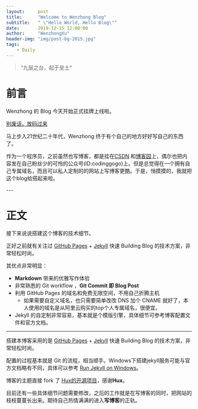 ```yaml
---
layout:     post
title:      "Welcome to Wenzhong Blog"
subtitle:   " \"Hello World, Hello Blog\""
date:       2019-12-15 12:00:00
author:     "WenzhongXu"
header-img: "img/post-bg-2015.jpg"
tags:
    - Daily
---
```


> “九层之台，起于垒土”


# 前言

Wenzhong 的 Blog 今天开始正式挂牌上线啦。

[别废话，放码过来 ](#build)


马上步入21世纪二十年代，Wenzhong 终于有个自己的地方好好写自己的东西了。


作为一个程序员，之前虽然也写博客，都是挂在[CSDN](https://blog.csdn.net/xuwenzhong1994) 和[博客园](https://www.cnblogs.com/wenzhong/)上，偶尔也把内容发在自己粉丝少的可怜的公众号(ID:codinggogo)上。但是总觉得在一个拥有自己专属域名，而且可以私人定制的的网站上写博客更酷。于是，悄摸摸的，我就把这个blog给搭起来啦。


<p id = "build"></p>
---

# 正文

接下来说说搭建这个博客的技术细节。  

正好之前就有关注过 [GitHub Pages](https://pages.github.com/) + [Jekyll](http://jekyllrb.com/) 快速 Building Blog 的技术方案，非常轻松时尚。

其优点非常明显：

* **Markdown** 带来的优雅写作体验
* 非常熟悉的 Git workflow ，**Git Commit 即 Blog Post**
* 利用 GitHub Pages 的域名和免费无限空间，不用自己折腾主机
	* 如果需要自定义域名，也只需要简单改改 DNS 加个 CNAME 就好了，本人使用的域名是从阿里云购买的top个人专属域名，很便宜。
* Jekyll 的自定制非常容易，基本就是个模版引擎，具体细节可参考博客配置文件和官方文档。


---
搭建本博客采用的是 [GitHub Pages](https://pages.github.com/) + [Jekyll](http://jekyllrb.com/) 快速 Building Blog 的技术方案，非常轻松时尚。

配置的过程基本就是 Git 的流程，相当顺手。Windows下搭建jekyll服务可能与官方文档略有不同，具体可以参考 [Run Jekyll on Windows](http://jekyll-windows.juthilo.com/1-ruby-and-devkit/)。

博客的主题直接 fork 了 [Hux的开源项目](https://github.com/Huxpro/huxpro.github.io)，感谢**Hux**。

目前还有一些具体细节问题需要修改，之后的工作就是在写博客的同时，把网站的枝枝蔓蔓长出来。期待自己热情满满的进入**写博客**的正轨。

